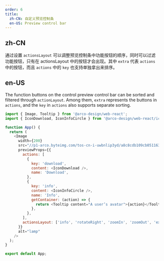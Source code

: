 ```yaml
---
order: 6
title:
  zh-CN: 自定义预览控制条
  en-US: Preview control bar
---
```


## zh-CN

通过设置 `actionsLayout` 可以调整预览控制条中功能按钮的顺序，同时可以过滤功能按钮，只有在 actionsLayout 中的按钮才会出现。其中 `extra` 代表 `actions` 中的按钮，而且 `actions` 中的 `key` 也支持单独拿出来排序。

## en-US

The function buttons on the control preview control bar can be sorted and filtered through `actionLayout`. Among them, `extra` represents the buttons in `actions`, and the `key` in `actions` also supports separate sorting.

```js
import { Image, Tooltip } from '@arco-design/web-react';
import { IconDownload, IconInfoCircle } from '@arco-design/web-react/icon';

function App() {
  return (
    <Image
      width={200}
      src="//p1-arco.byteimg.com/tos-cn-i-uwbnlip3yd/a8c8cdb109cb051163646151a4a5083b.png~tplv-uwbnlip3yd-webp.webp"
      previewProps={{
        actions: [
          {
            key: 'download',
            content: <IconDownload />,
            name: 'Download',
          },
          {
            key: 'info',
            content: <IconInfoCircle />,
            name: 'Info',
            getContainer: (action) => {
              return <Tooltip content="A user’s avatar">{action}</Tooltip>;
            },
          },
        ],
        actionsLayout: ['info', 'rotateRight', 'zoomIn', 'zoomOut', 'extra'],
      }}
      alt="lamp"
    />
  );
}

export default App;
```
